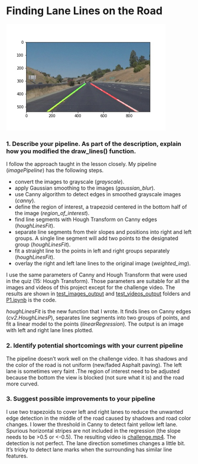 # **Finding Lane Lines on the Road** 

![alt text](./test_images_output/solidYellowCurve2.jpg "lane line marked")

### 1. Describe your pipeline. As part of the description, explain how you modified the draw_lines() function.

I follow the approach taught in the lesson closely. My pipeline (_imagePipeline_) has the following steps.
* convert the images to grayscale (_grayscale_).
* apply Gaussian smoothing to the images (_gaussian_blur_).
* use Canny algorithm to detect edges in smoothed grayscale images (_canny_).
* define the region of interest, a trapezoid centered in the bottom half of the image (_region_of_interest_). 
* find line segments with Hough Transform on Canny edges (_houghLinesFit_).
* separate line segments from their slopes and positions into right and left groups. A single line segment will add two points to the designated group (_houghLinesFit_).
* fit a straight line to the points in left and right groups separately (_houghLinesFit_).
* overlay the right and left lane lines to the original image (_weighted_img_).

I use the same parameters of Canny and Hough Transform that were used in the quiz (15: Hough Transform).  Those parameters are suitable for  all the images and videos of this project except for the challenge video.  The results are shown in [test_images_output](./test_images_output) and [test_videos_output](./test_videos_output) folders and [P1.ipynb](./P1.ipynb) is the code.

  _houghLinesFit_ is the new function that I wrote. It finds lines on Canny edges (_cv2.HoughLinesP_), separates line segments into two groups of points, and fit a linear model to the points (_linearRegression_). The output is an image with left and right lane lines plotted.

### 2. Identify potential shortcomings with your current pipeline

The pipeline doesn’t work well on the challenge video. It has shadows and the color of the road is not uniform (new/faded Asphalt paving). The left lane is sometimes very faint .The region of interest need to be adjusted because the bottom the view is blocked (not sure what it is) and the road more curved.

### 3. Suggest possible improvements to your pipeline

I use two trapezoids to cover left and right lanes to reduce the unwanted edge detection in the middle of the road caused by shadows and road color changes.  I lower the threshold in Canny to detect faint yellow left lane.  Spurious horizontal stripes are not included in the regression (the slope needs to be >0.5 or <-0.5). The resulting video is [challenge.mp4](./test_videos_output/challenge.mp4).
The detection is not perfect.  The lane direction sometimes changes a little bit. It’s tricky to detect lane marks when the surrounding has similar line features.

